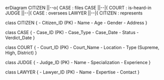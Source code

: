 erDiagram
  CITIZEN ||--o{ CASE : files
  CASE ||--|{ COURT : is-heard-in
  JUDGE ||--|{ CASE : oversees
  LAWYER ||--|{ CITIZEN : represents

  class CITIZEN {
    - Citizen_ID (PK)
    - Name
    - Age
    - Gender
    - Address
  }

  class CASE {
    - Case_ID (PK)
    - Case_Type
    - Case_Date
    - Status
    - Verdict_Date
  }

  class COURT {
    - Court_ID (PK)
    - Court_Name
    - Location
    - Type (Supreme, High, District)
  }

  class JUDGE {
    - Judge_ID (PK)
    - Name
    - Specialization
    - Experience
  }

  class LAWYER {
    - Lawyer_ID (PK)
    - Name
    - Expertise
    - Contact
  }
